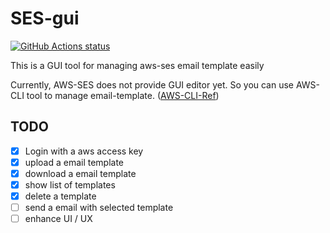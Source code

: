 # SES-gui

<p align="left">
  <a href="https://github.com/blackironj/ses-gui/actions"><img alt="GitHub Actions status" src="https://github.com/actions/setup-go/workflows/build-test/badge.svg"></a>
</p>

This is a GUI tool for managing aws-ses email template easily

Currently, AWS-SES does not provide GUI editor yet.  So you can use AWS-CLI tool to manage email-template. ([AWS-CLI-Ref](https://awscli.amazonaws.com/v2/documentation/api/latest/index.html))

## TODO
- [x] Login with a aws access key
- [x] upload a email template
- [x] download a email template
- [x] show list of templates
- [x] delete a template
- [ ] send a email with selected template
- [ ] enhance UI / UX
